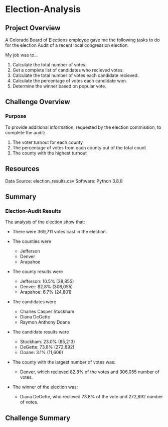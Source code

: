# Election-Analysis

## Project Overview

A Colorado Board of Elections employee gave me the following tasks to do for the election Audit of a recent local congression election.

My job was to...
  1. Calculate the total number of votes.
  2. Get a complete list of candidates who recieved votes.
  3. Calculate the total number of votes each candidate recieved.
  4. Calculate the percentage of votes each candidate won.
  5. Determine the winner based on popular vote.

## Challenge Overview
### Purpose
To provide additional information, requested by the election commission, to complete the audit:

  1. The voter turnout for each county
  2. The percentage of votes from each county out of the total count
  3. The county with the highest turnout

## Resources

Data Source: election_results.csv
Software: Python 3.8.8

## Summary
### Election-Audit Results

The analysis of the election show that:

* There were 369,711 votes cast in the election.

* The counties were
  * Jefferson
  * Denver
  * Arapahoe
  
* The county results were
  * Jefferson: 10.5% (38,855)
  * Denver: 82.8% (306,055)
  * Arapahoe: 6.7% (24,801) 
  
* The candidates were
  * Charles Casper Stockham
  * Diana DeGette
  * Raymon Anthony Doane
  
* The candidate results were
  * Stockham: 23.0% (85,213)
  * DeGette: 73.8% (272,892)
  * Doane: 3.1% (11,606)
  
* The county with the largest number of votes was:
  * Denver, which recieved 82.8% of the votes and 306,055 number of votes.
  
* The winner of the election was:
  *  Diana DeGette, who recieved 73.8% of the vote and 272,892 number of votes.

## Challenge Summary
